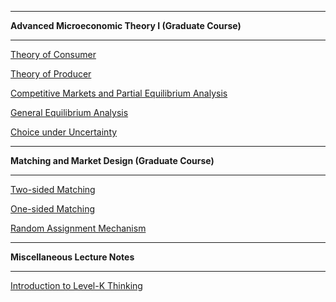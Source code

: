 -----

**Advanced Microeconomic Theory I (Graduate Course)**

-----

[Theory of Consumer]("/Teaching/micro/consumer.pdf")  

[Theory of Producer]("/Teaching/micro/consumer.pdf")  

[Competitive Markets and Partial Equilibrium Analysis]("/Teaching/micro/consumer.pdf")  

[General Equilibrium Analysis]("/Teaching/micro/consumer.pdf")  

[Choice under Uncertainty]("/Teaching/micro/consumer.pdf")	     



-----

**Matching and Market Design (Graduate Course)** 

-----

[Two-sided Matching]("/Teaching/micro/consumer.pdf")  

[One-sided Matching]("/Teaching/micro/consumer.pdf")    

[Random Assignment Mechanism]("Teaching/matching/RSM.pdf")



-----

**Miscellaneous Lecture Notes**

-----

[Introduction to Level-K Thinking](/micro/level_k.pdf)







